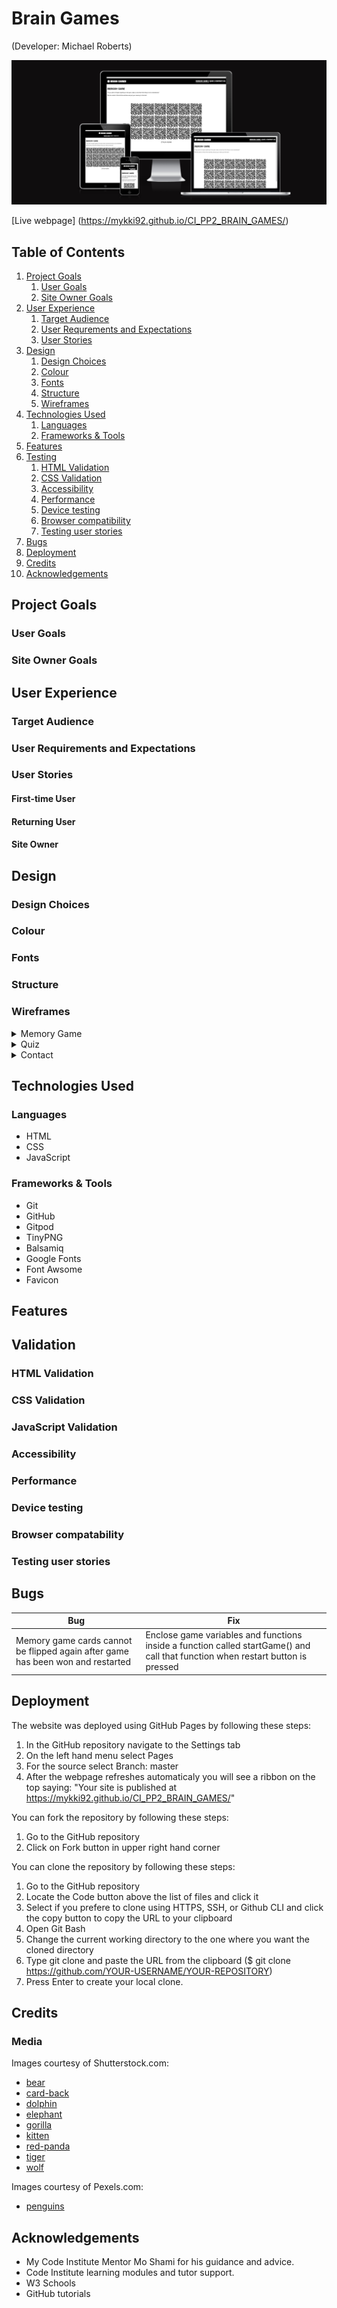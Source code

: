 # Brain Games
(Developer: Michael Roberts)

![Mockup image](docs/am-i-responsive.png)

[Live webpage] (https://mykki92.github.io/CI_PP2_BRAIN_GAMES/)
## Table of Contents

1. [Project Goals](#project-goals)
    1. [User Goals](#user-goals)
    2. [Site Owner Goals](#site-owner-goals)
2. [User Experience](#user-experience)
    1. [Target Audience](#target-audience)
    2. [User Requrements and Expectations](#user-requrements-and-expectations)
    3. [User Stories](#user-stories)
3. [Design](#design)
    1. [Design Choices](#design-choices)
    2. [Colour](#colours)
    3. [Fonts](#fonts)
    4. [Structure](#structure)
    5. [Wireframes](#wireframes)
4. [Technologies Used](#technologies-used)
    1. [Languages](#languages)
    2. [Frameworks & Tools](#frameworks-&-tools)
5. [Features](#features)
6. [Testing](#validation)
    1. [HTML Validation](#HTML-validation)
    2. [CSS Validation](#CSS-validation)
    3. [Accessibility](#accessibility)
    4. [Performance](#performance)
    5. [Device testing](#device-testing)
    6. [Browser compatibility](#browser-compatability)
    7. [Testing user stories](#testing-user-stories)
8. [Bugs](#Bugs)
9. [Deployment](#deployment)
10. [Credits](#credits)
11. [Acknowledgements](#acknowledgements)

## Project Goals 

### User Goals
### Site Owner Goals

## User Experience

### Target Audience

### User Requirements and Expectations

### User Stories

#### First-time User

#### Returning User

#### Site Owner

## Design

### Design Choices

### Colour

### Fonts

### Structure

### Wireframes

<details><summary>Memory Game</summary>
<img src="docs/wireframes/wireframes-memory-game.png">
</details>
<details><summary>Quiz</summary>
<img src="docs/wireframes/wireframes-quiz.png">
</details>
<details><summary>Contact</summary>
<img src="docs/wireframes/wireframes-contact.png">
</details>

## Technologies Used

### Languages
- HTML
- CSS
- JavaScript

### Frameworks & Tools
- Git
- GitHub
- Gitpod
- TinyPNG
- Balsamiq
- Google Fonts
- Font Awsome
- Favicon

## Features

## Validation

### HTML Validation

### CSS Validation

### JavaScript Validation

### Accessibility

### Performance

### Device testing

### Browser compatability

### Testing user stories

## Bugs

| **Bug** | **Fix** |
| ----------- | ----------- |
| Memory game cards cannot be flipped again after game has been won and restarted | Enclose game variables and functions inside a function called startGame() and call that function when restart button is pressed |

## Deployment
The website was deployed using GitHub Pages by following these steps:
1. In the GitHub repository navigate to the Settings tab
2. On the left hand menu select Pages
3. For the source select Branch: master
4. After the webpage refreshes automaticaly you will see a ribbon on the top saying: "Your site is published at https://mykki92.github.io/CI_PP2_BRAIN_GAMES/"

You can fork the repository by following these steps:
1. Go to the GitHub repository
2. Click on Fork button in upper right hand corner

You can clone the repository by following these steps:
1. Go to the GitHub repository 
2. Locate the Code button above the list of files and click it 
3. Select if you prefere to clone using HTTPS, SSH, or Github CLI and click the copy button to copy the URL to your clipboard
4. Open Git Bash
5. Change the current working directory to the one where you want the cloned directory
6. Type git clone and paste the URL from the clipboard ($ git clone https://github.com/YOUR-USERNAME/YOUR-REPOSITORY)
7. Press Enter to create your local clone.

## Credits

### Media
Images courtesy of Shutterstock.com:
- [bear](assets/images/bear.jpg)
- [card-back](assets/images/card-back.jpg)
- [dolphin](assets/images/dolphin.jpg)
- [elephant](assets/images/elephant.jpg)
- [gorilla](assets/images/gorilla.jpg)
- [kitten](assets/images/kitten.jpg)
- [red-panda](assets/images/red-panda.jpg)
- [tiger](assets/images/tiger.jpg)
- [wolf](assets/images/wolf.jpg)

Images courtesy of Pexels.com:
- [penguins](assets/images/penguins.jpg)

## Acknowledgements
- My Code Institute Mentor Mo Shami for his guidance and advice.
- Code Institute learning modules and tutor support.
- W3 Schools
- GitHub tutorials
